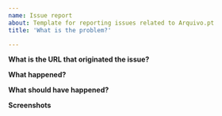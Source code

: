 ```yaml
---
name: Issue report
about: Template for reporting issues related to Arquivo.pt
title: 'What is the problem?'

---
```

**What is the URL that originated the issue?**


**What happened?**


**What should have happened?**


**Screenshots**


